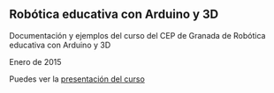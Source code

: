 ## Robótica educativa con Arduino y 3D

Documentación y ejemplos del curso del CEP de Granada de
Robótica educativa con Arduino y 3D

Enero de 2015

Puedes ver la [presentación del curso ](http://www.slideshare.net/javacasm/robotica-educativa-cep-granada-2015a)
